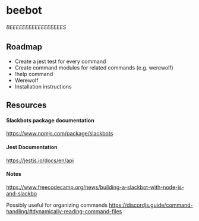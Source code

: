 # beebot
###### BEEEEEEEEEEEEEEEEES

## Roadmap
* Create a jest test for every command
* Create command modules for related commands (e.g. werewolf)
* !help command
* Werewolf
* Installation instructions


## Resources
#### Slackbots package documentation
https://www.npmjs.com/package/slackbots

#### Jest Documentation
https://jestjs.io/docs/en/api


#### Notes
https://www.freecodecamp.org/news/building-a-slackbot-with-node-js-and-slackbo

Possibly useful for organizing commands
https://discordjs.guide/command-handling/#dynamically-reading-command-files
